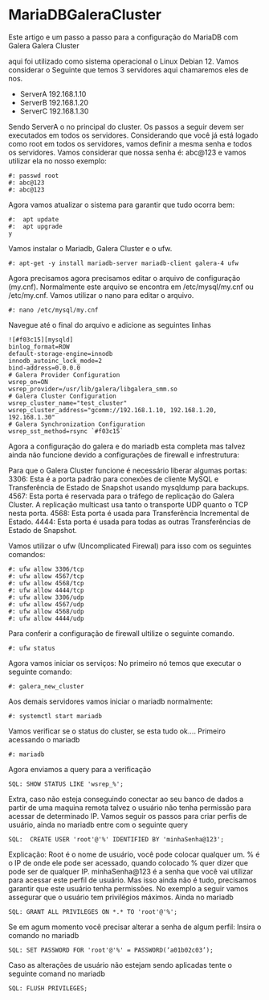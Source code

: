 # MariaDBGaleraCluster
Este artigo e um passo a passo para a configuração do MariaDB  com Galera Galera Cluster

aqui foi utilizado como sistema operacional o Linux Debian 12.
Vamos considerar o Seguinte que temos 3 servidores aqui chamaremos eles de nos.

- ServerA 192.168.1.10
- ServerB 192.168.1.20
- ServerC 192.168.1.30

Sendo ServerA o no principal do cluster.
Os passos a seguir devem ser executados em todos os servidores.
Considerando que você já está logado como root em todos os servidores, vamos definir a mesma senha e todos os servidores.
Vamos considerar que nossa senha é: abc@123 e vamos utilizar ela no nosso exemplo:
```
#: passwd root
#: abc@123
#: abc@123
````
Agora vamos atualizar o sistema para garantir que tudo ocorra bem:
```
#:  apt update
#:  apt upgrade
y
```
 
Vamos instalar o Mariadb, Galera Cluster e o ufw.
```
#: apt-get -y install mariadb-server mariadb-client galera-4 ufw
```
Agora precisamos agora precisamos editar o arquivo de configuração (my.cnf).
Normalmente este arquivo se encontra em /etc/mysql/my.cnf ou /etc/my.cnf. 
Vamos utilizar o nano para editar o arquivo.
```
#: nano /etc/mysql/my.cnf
```
Navegue até o final do arquivo e adicione as seguintes linhas
```
![#f03c15][mysqld]
binlog_format=ROW
default-storage-engine=innodb
innodb_autoinc_lock_mode=2
bind-address=0.0.0.0
# Galera Provider Configuration
wsrep_on=ON
wsrep_provider=/usr/lib/galera/libgalera_smm.so
# Galera Cluster Configuration
wsrep_cluster_name="test_cluster"
wsrep_cluster_address="gcomm://192.168.1.10, 192.168.1.20, 192.168.1.30"
# Galera Synchronization Configuration
wsrep_sst_method=rsync `#f03c15`
```
Agora a configuração do galera e do mariadb esta completa mas talvez ainda não funcione devido a configurações de firewall e infrestrutura:

Para que o Galera Cluster funcione é necessário liberar algumas portas:
3306: Esta é a porta padrão para conexões de cliente MySQL e Transferência de Estado de Snapshot usando mysqldump para backups.
4567: Esta porta é reservada para o tráfego de replicação do Galera Cluster. A replicação multicast usa tanto o transporte UDP quanto o TCP nesta porta.
4568: Esta porta é usada para Transferência Incremental de Estado.
4444: Esta porta é usada para todas as outras Transferências de Estado de Snapshot.

Vamos utilizar o ufw (Uncomplicated Firewal) para isso com os seguintes comandos:
```
#: ufw allow 3306/tcp
#: ufw allow 4567/tcp
#: ufw allow 4568/tcp
#: ufw allow 4444/tcp
#: ufw allow 3306/udp
#: ufw allow 4567/udp
#: ufw allow 4568/udp
#: ufw allow 4444/udp
```
Para conferir a configuração de firewall ultilize o seguinte comando.
```
#: ufw status
```
Agora vamos iniciar os serviços:
No primeiro nó temos que executar o seguinte comando:
```
#: galera_new_cluster
```
Aos demais servidores vamos iniciar o mariadb normalmente:
```
#: systemctl start mariadb
```
Vamos verificar se  o status do cluster, se esta tudo ok....
Primeiro acessando o mariadb
```
#: mariadb
```
Agora enviamos a query para a verificação
```
SQL: SHOW STATUS LIKE 'wsrep_%';
```
Extra, caso não esteja conseguindo conectar ao seu banco de dados a partir de uma maquina remota talvez o usuário não tenha permissão para acessar de determinado IP.
Vamos seguir os passos para criar perfis de usuário, ainda no mariadb entre com o seguinte query
```
SQL:  CREATE USER 'root'@'%' IDENTIFIED BY 'minhaSenha@123';
```
Explicação:
Root é o nome de usuário, você pode colocar qualquer um.
% é o IP de onde ele pode ser acessado, quando colocado % quer dizer que pode ser de qualquer IP.
minhaSenha@123 é a senha que você vai utilizar para acessar este perfil de usuário.
Mas isso ainda não é tudo, precisamos garantir que este usuário tenha permissões.
No exemplo a seguir vamos assegurar que o usuário tem privilégios máximos.
Ainda no mariadb
```
SQL: GRANT ALL PRIVILEGES ON *.* TO 'root'@'%';
```
Se em agum momento você precisar alterar a senha de algum perfil:
Insira o comando no mariadb
```
SQL: SET PASSWORD FOR 'root'@'%' = PASSWORD(‘a01b02c03’);
```
Caso as alterações de usuário não estejam sendo aplicadas tente o seguinte comand no mariadb
```
SQL: FLUSH PRIVILEGES;
```
